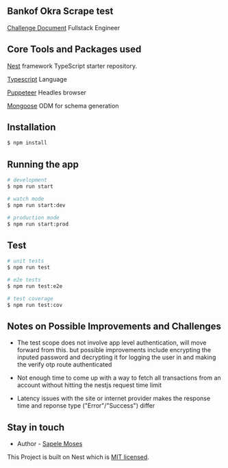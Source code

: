 ## Bankof Okra Scrape test

[Challenge Document](https://okrahq.notion.site/Sr-Full-Stack-Engineer-Core-Infrastructure-BE-Institutions-ab05fdb217d64d91b9fddf82ac2846ee) Fullstack Engineer

## Core Tools and Packages used

[Nest](https://github.com/nestjs/nest) framework TypeScript starter repository.

[Typescript](https://www.typescriptlang.org/) Language

[Puppeteer](https://pptr.dev/) Headles browser

[Mongoose](https://mongoosejs.com/) ODM for schema generation

## Installation

```bash
$ npm install
```

## Running the app

```bash
# development
$ npm run start

# watch mode
$ npm run start:dev

# production mode
$ npm run start:prod
```

## Test

```bash
# unit tests
$ npm run test

# e2e tests
$ npm run test:e2e

# test coverage
$ npm run test:cov
```

## Notes on Possible Improvements and Challenges

- The test scope does not involve app level authentication, will move forward from this. but possible improvements include encrypting the inputed password and decrypting it for logging the user in and making the verify otp route authenticated

- Not enough time to come up with a way to fetch all transactions from an account without hitting the nestjs request time limit

- Latency issues with the site or internet provider makes the response time and reponse type ("Error"/"Success") differ

## Stay in touch

- Author - [Sapele Moses](oyinkuromosesvictor@gmail.com)

This Project is built on Nest which is [MIT licensed](LICENSE).
